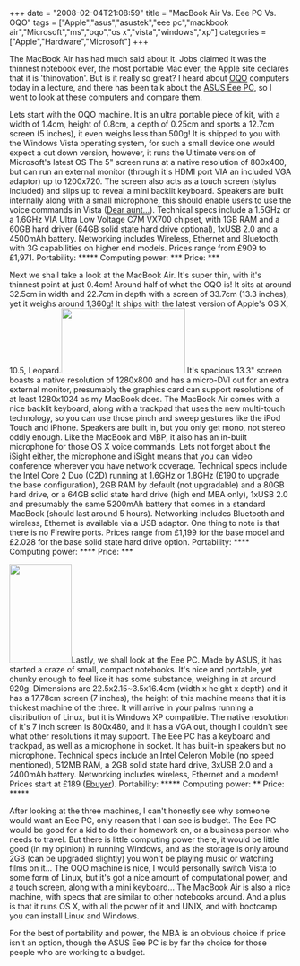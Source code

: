 +++
date = "2008-02-04T21:08:59"
title = "MacBook Air Vs. Eee PC Vs. OQO"
tags = ["Apple","asus","asustek","eee pc","mackbook air","Microsoft","ms","oqo","os x","vista","windows","xp"]
categories = ["Apple","Hardware","Microsoft"]
+++

The MacBook Air has had much said about it. Jobs claimed it was the thinnest notebook ever, the most portable Mac ever, the Apple site declares that it is 'thinovation'. But is it really so great? I heard about [OQO][1] computers today in a lecture, and there has been talk about the [ASUS Eee PC][2], so I went to look at these computers and compare them.

Lets start with the OQO machine. It is an ultra portable piece of kit, with a width of 1.4cm, height of 0.8cm, a depth of 0.25cm and sports a 12.7cm screen (5 inches), it even weighs less than 500g! It is shipped to you with the Windows Vista operating system, for such a small device one would expect a cut down version, however, it runs the Ultimate version of Microsoft's latest OS![<img src="http://i9.photobucket.com/albums/a55/forquare/blog/VIA_OQO.jpg" width="177" height="132" />][3]
The 5" screen runs at a native resolution of 800x400, but can run an external monitor (through it's HDMI port VIA an included VGA adaptor) up to 1200x720. The screen also acts as a touch screen (stylus included) and slips up to reveal a mini backlit keyboard.
Speakers are built internally along with a small microphone, this should enable users to use the voice commands in Vista ([Dear aunt...][4]).
Technical specs include a 1.5GHz or a 1.6GHz VIA Ultra Low Voltage C7M VX700 chipset, with 1GB RAM and a 60GB hard driver (64GB solid state hard drive optional), 1xUSB 2.0 and a 4500mAh battery. Networking includes Wireless, Ethernet and Bluetooth, with 3G capabilities on higher end models.
Prices range from £909 to £1,971.
Portability: \*\*\*\*\*
Computing power: \*\*\*
Price: \*\*\*

Next we shall take a look at the MacBook Air. It's super thin, with it's thinnest point at just 0.4cm! Around half of what the OQO is! It sits at around 32.5cm in width and 22.7cm in depth with a screen of 33.7cm (13.3 inches), yet it weighs around 1,360g! It ships with the latest version of Apple's OS X, 10.5, Leopard.[<img src="http://i9.photobucket.com/albums/a55/forquare/blog/product-air.jpg" width="221" height="116" />][5]
It's spacious 13.3" screen boasts a native resolution of 1280x800 and has a micro-DVI out for an extra external monitor, presumably the graphics card can support resolutions of at least 1280x1024 as my MacBook does.
The MacBook Air comes with a nice backlit keyboard, along with a trackpad that uses the new multi-touch technology, so you can use those pinch and sweep gestures like the iPod Touch and iPhone.
Speakers are built in, but you only get mono, not stereo oddly enough. Like the MacBook and MBP, it also has an in-built microphone for those OS X voice commands. Lets not forget about the iSight either, the microphone and iSight means that you can video conference wherever you have network coverage.
Technical specs include the Intel Core 2 Duo (C2D) running at 1.6GHz or 1.8GHz (£190 to upgrade the base configuration), 2GB RAM by default (not upgradable) and a 80GB hard drive, or a 64GB solid state hard drive (high end MBA only), 1xUSB 2.0 and presumably the same 5200mAh battery that comes in a standard MacBook (should last around 5 hours). Networking includes Bluetooth and wireless, Ethernet is available via a USB adaptor. One thing to note is that there is no Firewire ports.
Prices range from £1,199 for the base model and £2.028 for the base solid state hard drive option.
Portability: \*\*\*\*
Computing power: \*\*\*\*
Price: \*\*\*

[<img src="http://i9.photobucket.com/albums/a55/forquare/blog/asus-eee-pc.jpg" width="111" height="176" />][6]Lastly, we shall look at the Eee PC. Made by ASUS, it has started a craze of small, compact notebooks. It's nice and portable, yet chunky enough to feel like it has some substance, weighing in at around 920g. Dimensions are 22.5x2.15~3.5x16.4cm (width x height x depth) and it has a 17.78cm screen (7 inches), the height of this machine means that it is thickest machine of the three. It will arrive in your palms running a distribution of Linux, but it is Windows XP compatible.
The native resolution of it's 7 inch screen is 800x480, and it has a VGA out, though I couldn't see what other resolutions it may support.
The Eee PC has a keyboard and trackpad, as well as a microphone in socket.
It has built-in speakers but no microphone.
Technical specs include an Intel Celeron Mobile (no speed mentioned), 512MB RAM, a 2GB solid state hard drive, 3xUSB 2.0 and a 2400mAh battery. Networking includes wireless, Ethernet and a modem!
Prices start at £189 ([Ebuyer][7]).
Portability: \*\*\*\*\*
Computing power: \*\*
Price: \*\*\*\*\*

After looking at the three machines, I can't honestly see why someone would want an Eee PC, only reason that I can see is budget. The Eee PC would be good for a kid to do their homework on, or a business person who needs to travel. But there is little computing power there, it would be little good (in my opinion) in running Windows, and as the storage is only around 2GB (can be upgraded slightly) you won't be playing music or watching films on it...
The OQO machine is nice, I would personally switch Vista to some form of Linux, but it's got a nice amount of computational power, and a touch screen, along with a mini keyboard...
The MacBook Air is also a nice machine, with specs that are similar to other notebooks around. And a plus is that it runs OS X, with all the power of it and UNIX, and with bootcamp you can install Linux and Windows.

For the best of portability and power, the MBA is an obvious choice if price isn't an option, though the ASUS Eee PC is by far the choice for those people who are working to a budget.

  [1]: http://www.oqo.com
  [2]: http://eeepc.asus.com/uk/
  [3]: http://i9.photobucket.com/albums/a55/forquare/blog/VIA_OQO.jpg
  [4]: http://youtube.com/watch?v=IkeC7HpsHxo
  [5]: http://i9.photobucket.com/albums/a55/forquare/blog/product-air.jpg
  [6]: http://i9.photobucket.com/albums/a55/forquare/blog/asus-eee-pc.jpg
  [7]: http://www.ebuyer.com/product/136631
